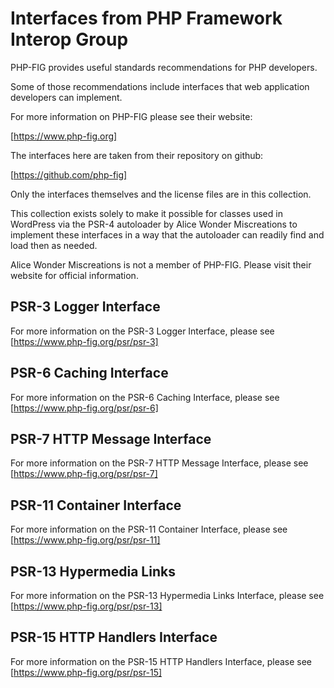 Interfaces from PHP Framework Interop Group
===========================================

PHP-FIG provides useful standards recommendations for PHP developers.

Some of those recommendations include interfaces that web application
developers can implement.

For more information on PHP-FIG please see their website:

[https://www.php-fig.org]

The interfaces here are taken from their repository on github:

[https://github.com/php-fig]

Only the interfaces themselves and the license files are in this collection.

This collection exists solely to make it possible for classes used in WordPress
via the PSR-4 autoloader by Alice Wonder Miscreations to implement these
interfaces in a way that the autoloader can readily find and load then as
needed.

Alice Wonder Miscreations is not a member of PHP-FIG. Please visit their
website for official information.


PSR-3 Logger Interface
----------------------

For more information on the PSR-3 Logger Interface, please see
[https://www.php-fig.org/psr/psr-3]


PSR-6 Caching Interface
-----------------------

For more information on the PSR-6 Caching Interface, please see
[https://www.php-fig.org/psr/psr-6]


PSR-7 HTTP Message Interface
----------------------------

For more information on the PSR-7 HTTP Message Interface, please see
[https://www.php-fig.org/psr/psr-7]


PSR-11 Container Interface
--------------------------

For more information on the PSR-11 Container Interface, please see
[https://www.php-fig.org/psr/psr-11]


PSR-13 Hypermedia Links
-----------------------

For more information on the PSR-13 Hypermedia Links Interface, please see
[https://www.php-fig.org/psr/psr-13]


PSR-15 HTTP Handlers Interface
------------------------------

For more information on the PSR-15 HTTP Handlers Interface, please see
[https://www.php-fig.org/psr/psr-15]


